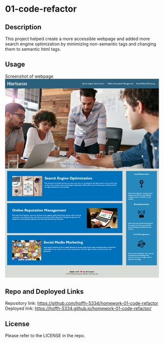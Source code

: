 # 01-code-refactor

## Description

This project helped create a more accessible webpage and added more search engine optimization by minimizing non-semantic tags and changing them to semantic html tags. 

## Usage
Screenshot of webpage
    ![website picture](assets/images/01-code-refactor.png)


## Repo and Deployed Links
Repository link: https://github.com/hoffh-5334/homework-01-code-refactor
Deployed link: https://hoffh-5334.github.io/homework-01-code-refactor/



## License

Please refer to the LICENSE in the repo.
